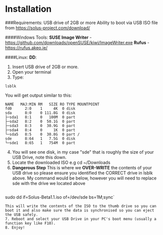 # Installation
###Requirements:
USB drive of 2GB or more
Ability to boot via USB
ISO file from https://solus-project.com/download/

####Windows Tools:
**SUSE Image Writer** - https://github.com/downloads/openSUSE/kiwi/ImageWriter.exe
**Rufus** - https://rufus.akeo.ie/

####Linux:
**DD**:
1. Insert USB drive of 2GB or more.
2. Open your terminal
3. Type:
```
lsblk
```
You will get output similar to this:
```
NAME   MAJ:MIN RM   SIZE RO TYPE MOUNTPOINT
fd0      2:0    1     4K  0 disk
sda      8:0    0 111.8G  0 disk
├─sda1   8:1    0   100M  0 part
├─sda2   8:2    0  50.1G  0 part
├─sda3   8:3    0  30.9G  0 part
├─sda4   8:4    0     1K  0 part
└─sda5   8:5    0  30.8G  0 part /
sde      8:64   1   7.5G  0 disk
└─sde1   8:65   1   754M  0 part
```
4. You will see one disk, in my case "sde" that is roughly the size of your USB Drive, note this down.
5. Locate the downloaded ISO e.g cd ~/Downloads
6. **Dangerous Step**
   This is where we **OVER-WRITE** the contents of your USB drive so please ensure you identified the CORRECT drive in lsblk above.
   My command would be below, however you will need to replace sde with the drive we located above
   ```
sudo dd if=Solus-Beta1.1.iso of=/dev/sde bs=1M;sync`
```
This will write the contents of the ISO to the thumb drive so you can boot it and also make sure the data is synchronised so you can eject the USB safely.
7. Reboot and select your USB Drive in your PC's boot menu (usually a function key like F10).
8. Enjoy!
